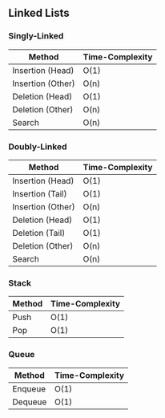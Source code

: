 ## Linked Lists
### Singly-Linked
| Method            | Time-Complexity |
|-------------------|-----------------|
| Insertion (Head)  | O(1)            |
| Insertion (Other) | O(n)            |
| Deletion (Head)   | O(1)            |
| Deletion (Other)  | O(n)            |
| Search            | O(n)            |

### Doubly-Linked
| Method            | Time-Complexity |
|-------------------|-----------------|
| Insertion (Head)  | O(1)            |
| Insertion (Tail)  | O(1)            |
| Insertion (Other) | O(n)            |
| Deletion (Head)   | O(1)            |
| Deletion (Tail)   | O(1)            |
| Deletion (Other)  | O(n)            |
| Search            | O(n)            |

### Stack
| Method            | Time-Complexity |
|-------------------|-----------------|
| Push              | O(1)            |
| Pop               | O(1)            |

### Queue
| Method            | Time-Complexity |
|-------------------|-----------------|
| Enqueue           | O(1)            |
| Dequeue           | O(1)            |
